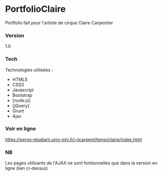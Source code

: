 # PortfolioClaire

Portfolio fait pour l'artiste de cirque Claire Carpentier

### Version
1.0

### Tech

Technologies utilisées :

* HTML5
* CSS3
* Javascript
* Bootstrap
* [node.js]
* [jQuery] 
* Grunt
* Ajax

### Voir en ligne 
https://perso-etudiant.univ-mlv.fr/~tcarpent/temp/claire/index.html

### NB
Les pages utilisants de l'AJAX ne sont fontionnelles que dans la version en ligne (lien ci-dessus)
